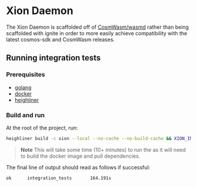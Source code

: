 # Xion Daemon

The Xion Daemon is scaffolded off of [CosmWasm/wasmd](https://github.com/CosmWasm/wasmd)
rather than being scaffolded with ignite in order to more easily achieve
compatibility with the latest cosmos-sdk and CosmWasm releases.

## Running integration tests

### Prerequisites
* [golang](https://golang.org)
* [docker](https://docs.docker.com/get-docker/)
* [heighliner](https://github.com/strangelove-ventures/heighliner)

### Build and run
At the root of the project, run:
```bash 
heighliner build -c xion --local --no-cache --no-build-cache && XION_IMAGE=xion:local make test-integration
```

> **Note**
> This will take some time (10+ minutes) to run the as it will need to build the docker image and pull dependencies.

The final line of output should read as follows if successful:
```bash
ok      integration_tests       164.191s
```
